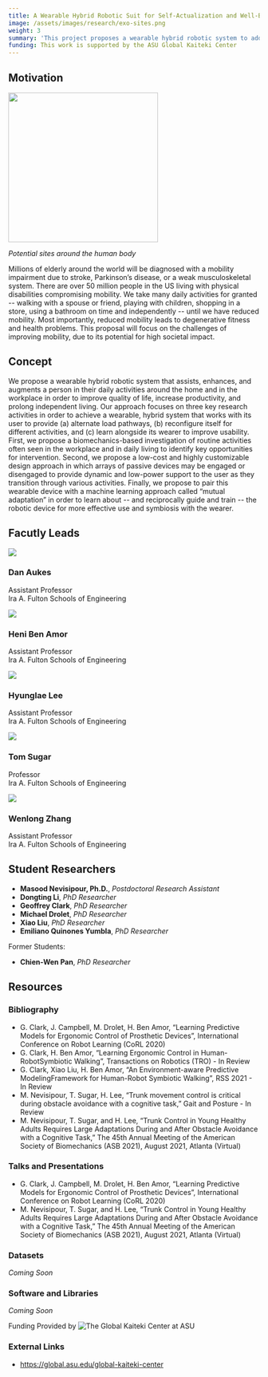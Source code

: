```yaml
---
title: A Wearable Hybrid Robotic Suit for Self-Actualization and Well-Being
image: /assets/images/research/exo-sites.png
weight: 3
summary: 'This project proposes a wearable hybrid robotic system to address mobility issues that occur in aging populations. The goal of this system will be to support and guide the wearer through every day tasks, improving stability to reduce the risk of falls and subsequent injury. Our approach takes a three-thrust approach: 1) understanding through human biomechanics studies where and how interventions on the human body can have the highest impact, 2) the design of a suit that reconfigures itself on demand to provide external load pathways to the ground while staying transparent to the wearer in other use-cases, and 3) decision on how to reconfigure and use the suit informed by predictive biomechanics and sensor fusion approaches.'
funding: This work is supported by the ASU Global Kaiteki Center
---
```


## Motivation
<div class="thumbnail pull-right">
<img class="img-responsive" width="300px" src="/assets/images/research/exo-sites.png">
<p><em>Potential sites around the human body</em></p>
</div>

Millions of elderly around the world will be diagnosed with a mobility impairment due to stroke, Parkinson’s disease, or a weak musculoskeletal system. There are over 50 million people in the US living with physical disabilities compromising mobility.  We take many daily activities for granted -- walking with a spouse or friend, playing with children, shopping in a store, using a bathroom on time and independently -- until we have reduced mobility. Most importantly, reduced mobility leads to degenerative fitness and health problems. This proposal will focus on the challenges of improving mobility, due to its potential for high societal impact.  

## Concept
We propose a wearable hybrid robotic system that assists, enhances, and augments a person in their daily activities around the home and in the workplace in order to improve quality of life, increase productivity, and prolong independent living. Our approach focuses on three key research activities in order to achieve a wearable, hybrid system that works with its user to provide (a) alternate load pathways, (b) reconfigure itself for different activities, and (c) learn alongside its wearer to improve usability.  First, we propose a biomechanics-based investigation of routine activities often seen in the workplace and in daily living to identify key opportunities for intervention. Second, we propose a low-cost and highly customizable design approach in which arrays of passive devices may be engaged or disengaged to provide dynamic and low-power support to the user as they transition through various activities. Finally, we propose to pair this wearable device with a machine learning approach called “mutual adaptation” in order to learn about -- and reciprocally guide and train -- the robotic device for more effective use and symbiosis with the wearer.

## Facutly Leads


<div class="row">
<div class="col-sm-4 col-md-2 col-md-offset-1">
<div class="thumbnail">
<img class="img-responsive" src="/assets/images/kaiteki_headshots/dan.jpg">
<h3>Dan Aukes</h3>
<p>Assistant Professor<br>Ira A. Fulton Schools of Engineering</p>
<p>
</p>
</div>
</div>

<div class="col-sm-4 col-md-2">
<div class="thumbnail">
<img class="img-responsive" src="/assets/images/kaiteki_headshots/heni.jpg">
<h3>Heni Ben Amor</h3>
<p>Assistant Professor<br>Ira A. Fulton Schools of Engineering</p>
<p>
</p>
</div>
</div>

<div class="col-sm-4 col-md-2">
<div class="thumbnail">
<img class="img-responsive" src="/assets/images/kaiteki_headshots/hyunglae.jpg">
<h3>Hyunglae Lee</h3>
<p>Assistant Professor<br>Ira A. Fulton Schools of Engineering</p>
<p>
</p>
</div>
</div>

<div class="col-sm-4 col-sm-offset-2 col-md-2 col-md-offset-0">
<div class="thumbnail">
<img class="img-responsive" src="/assets/images/kaiteki_headshots/tom.jpg">
<h3>Tom Sugar</h3>
<p>Professor<br>Ira A. Fulton Schools of Engineering</p>
<p>
</p>
</div>
</div>

<div class="col-sm-4 col-md-2">
<div class="thumbnail">
<img class="img-responsive" src="/assets/images/kaiteki_headshots/wenlong.jpg">
<h3>Wenlong Zhang</h3>
<p>Assistant Professor<br>Ira A. Fulton Schools of Engineering</p>
<p>
</p>
</div>
</div>

</div>

## Student Researchers


* **Masood Nevisipour, Ph.D.**, _Postdoctoral Research Assistant_
* **Dongting Li**, _PhD Researcher_
* **Geoffrey Clark**, _PhD Researcher_
* **Michael Drolet**, _PhD Researcher_
* **Xiao Liu**, _PhD Researcher_
* **Emiliano Quinones Yumbla**, _PhD Researcher_

Former Students: 

* **Chien-Wen Pan**, _PhD Researcher_

## Resources

### Bibliography

* G. Clark, J. Campbell, M. Drolet, H. Ben Amor, “Learning Predictive Models for Ergonomic Control of Prosthetic Devices”, International Conference on Robot Learning (CoRL 2020) 
* G. Clark, H. Ben Amor, “Learning Ergonomic Control in Human-RobotSymbiotic Walking”, Transactions on Robotics (TRO) - In Review
* G. Clark, Xiao Liu, H. Ben Amor, “An Environment-aware Predictive ModelingFramework for Human-Robot Symbiotic Walking”, RSS 2021 - In Review
* M. Nevisipour, T. Sugar, H. Lee, “Trunk movement control is critical during obstacle avoidance with a cognitive task,” Gait and Posture - In Review
* M. Nevisipour, T. Sugar,  and H. Lee, “Trunk Control in Young Healthy Adults Requires Large Adaptations During and After Obstacle Avoidance with a Cognitive Task,” The 45th Annual Meeting of the American Society of Biomechanics (ASB 2021), August 2021, Atlanta (Virtual)

### Talks and Presentations

* G. Clark, J. Campbell, M. Drolet, H. Ben Amor, “Learning Predictive Models for Ergonomic Control of Prosthetic Devices”, International Conference on Robot Learning (CoRL 2020) 
* M. Nevisipour, T. Sugar,  and H. Lee, “Trunk Control in Young Healthy Adults Requires Large Adaptations During and After Obstacle Avoidance with a Cognitive Task,” The 45th Annual Meeting of the American Society of Biomechanics (ASB 2021), August 2021, Atlanta (Virtual)

### Datasets
_Coming Soon_

### Software and Libraries
_Coming Soon_

<div class="row">
<div class="col-md-4">
</div>
<div class="col-md-4 text-center">
Funding Provided by <img class="img-responsive center-block" alt="The Global Kaiteki Center at ASU" src="/assets/images/TGKC.png">
</div>
<div class="col-md-4">
</div>
</div>

### External Links

* https://global.asu.edu/global-kaiteki-center